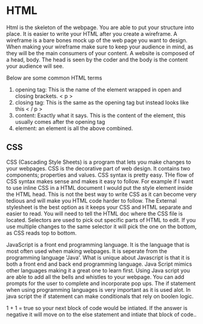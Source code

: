 # HTML

Html is the skeleton of the webpage. You are able to put your structure into place. It is easier to write your HTML after you create a wireframe. A wireframe is a bare bones mock up of the web page you want to design.
When making your wireframe make sure to keep your audience in mind, as they will be the main consumers of your content.
A website is composed of a head, body. The head is seen by the coder and the body is the content your audience will see.

Below are some common HTML terms

1. opening tag: This is the name of the element wrapped in open and closing brackets. <   p  >
2. closing tag: This is the same as the opening tag but instead looks like this <   /   p   >
3. content: Exactly what it says. This is the content of the element, this usually comes after the opening tag
4. element: an element is all the above combined.

## CSS

CSS (Cascading Style Sheets) is a program that lets you make changes to your webpages. CSS is the decorative part of web design. It contains two components; properties and values.
CSS syntax is pretty easy. THe flow of CSS syntax makes sense and makes it easy to follow.
For example if I want to use inline CSS in a HTML document I would put the style element inside the HTML head.
This is not the best way to write CSS as it can become very tedious and will make you HTML code harder to follow.
The External stylesheet is the best option as it keeps your CSS and HTML separate and easier to read. You will need to tell the HTML doc where the CSS file is located.
Selectors are used to pick out specific parts of HTML to edit. If you use multiple changes to the same selector it will pick the one on the bottom, as CSS reads top to bottom.

JavaScript is a front end programming language. It is the language that is most often used when making webpages. It is seperate from the programming language 'Java'. What is unique about Javascript is that it is both a front end and back end programming language. Java Script mimics other languages making it a great one to learn first. Using Java script you are able to add all the bells and whistles to your webpage. You can add prompts for the user to complete and incorporate pop ups. The if statement when using programming languages is very important as it is used alot. In java script the if statement can make conditionals that rely on boolen logic.

1 + 1 = true so your next block of code would be intiated. If the answer is negative it will move on to the else statement and intiate that block of code..
